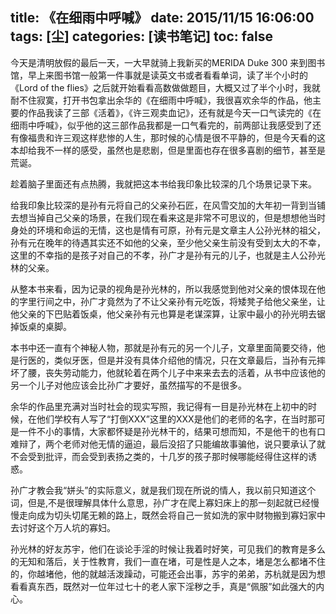 title: 《在细雨中呼喊》
date: 2015/11/15 16:06:00
tags: [尘]
categories: [读书笔记]
toc: false
---
今天是清明放假的最后一天，一大早就骑上我新买的MERIDA Duke 300 来到图书馆，早上来图书馆一般第一件事就是读英文书或者看看单词，读了半个小时的《Lord of the flies》之后就开始看看高数做做题目，大概又过了半个小时，我就耐不住寂寞，打开书包拿出余华的《在细雨中呼喊》，我很喜欢余华的作品，他主要的作品我读了三部《活着》，《许三观卖血记》，还有就是今天一口气读完的《在细雨中呼喊》，似乎他的这三部作品我都是一口气看完的，前两部让我感受到了还有像福贵和许三观这样悲惨的人生，那时候的心情是很不平静的，但是今天看的这本却给我不一样的感受，虽然也是悲剧，但是里面也存在很多喜剧的细节，甚至是荒诞。

趁着脑子里面还有点热腾，我就把这本书给我印象比较深的几个场景记录下来。

给我印象比较深的是孙有元将自己的父亲孙石匠，在风雪交加的大年初一背到当铺去想当掉自己父亲的场景，在我们现在看来这是非常不可思议的，但是想想他当时身处的环境和命运的无情，这也是情有可原，孙有元是文章主人公孙光林的祖父，孙有元在晚年的待遇其实还不如他的父亲，至少他父亲生前没有受到太大的不幸，这里的不幸指的是孩子对自己的不孝，孙广才是孙有元的儿子，也就是主人公孙光林的父亲。

从整本书来看，因为记录的视角是孙光林的，所以我感觉到他对父亲的恨体现在他的字里行间之中，孙广才竟然为了不让父亲孙有元吃饭，将矮凳子给他父亲坐，让他父亲的下巴贴着饭桌，他父亲孙有元也算是老谋深算，让家中最小的孙光明去锯掉饭桌的桌脚。

本书中还一直有个神秘人物，那就是孙有元的另一个儿子，文章里面简要交待，他是行医的，类似牙医，但是并没有具体介绍他的情况，只在文章最后，当孙有元摔坏了腰，丧失劳动能力，他就轮着在两个儿子中来来去去的活着，从书中应该他的另一个儿子对他应该会比孙广才要好，虽然描写的不是很多。

余华的作品里充满对当时社会的现实写照，我记得有一目是孙光林在上初中的时候，在他们学校有人写了“打倒XXX”这里的XXX是他们的老师的名字，在当时那可是一件不小的事情，大家都怀疑是孙光林干的，结果可想而知，不是他干的也有口难辩了，两个老师对他无情的逼迫，最后没招了只能编故事骗他，说只要承认了就不会受到批评，而会受到表扬之类的，十几岁的孩子那时候哪能经得住这样的诱惑。

孙广才教会我“姘头”的实际意义，就是我们现在所说的情人，我以前只知道这个词，但是,不是很理解具体什么意思，孙广才在爬上寡妇床上的那一刻起就已经慢慢走向成为切头切尾无赖的路上，既然会将自己一贫如洗的家中财物搬到寡妇家中去讨好这个万人坑的寡妇。

孙光林的好友苏宇，他们在谈论手淫的时候让我着时好笑，可见我们的教育是多么的无知和落后，关于性教育，我们一直在堵，可是性是人之本，堵是怎么都堵不住的，你越堵他，他的就越活泼躁动，可能还会出事，苏宇的弟弟，苏杭就是因为想看看真东西，既然对一位年过七十的老人家下淫秽之手，真是“佩服”如此强大的内心。